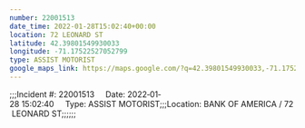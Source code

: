 ```yaml
---
number: 22001513
date_time: 2022-01-28T15:02:40+00:00
location: 72 LEONARD ST
latitude: 42.39801549930033
longitude: -71.17522527052799
type: ASSIST MOTORIST
google_maps_link: https://maps.google.com/?q=42.39801549930033,-71.17522527052799
---
```


;;;Incident #: 22001513     Date: 2022‐01‐28 15:02:40     Type: ASSIST MOTORIST;;;Location: BANK OF AMERICA / 72 LEONARD ST;;;;;;
